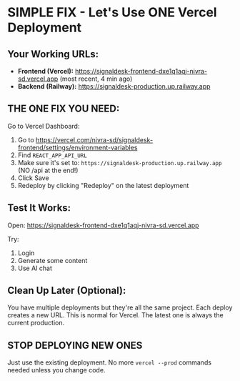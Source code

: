 # SIMPLE FIX - Let's Use ONE Vercel Deployment

## Your Working URLs:
- **Frontend (Vercel):** https://signaldesk-frontend-dxe1q1aqj-nivra-sd.vercel.app (most recent, 4 min ago)
- **Backend (Railway):** https://signaldesk-production.up.railway.app

## THE ONE FIX YOU NEED:

Go to Vercel Dashboard:
1. Go to https://vercel.com/nivra-sd/signaldesk-frontend/settings/environment-variables
2. Find `REACT_APP_API_URL`
3. Make sure it's set to: `https://signaldesk-production.up.railway.app` (NO /api at the end!)
4. Click Save
5. Redeploy by clicking "Redeploy" on the latest deployment

## Test It Works:
Open: https://signaldesk-frontend-dxe1q1aqj-nivra-sd.vercel.app

Try:
1. Login
2. Generate some content
3. Use AI chat

## Clean Up Later (Optional):
You have multiple deployments but they're all the same project. Each deploy creates a new URL. This is normal for Vercel. The latest one is always the current production.

## STOP DEPLOYING NEW ONES
Just use the existing deployment. No more `vercel --prod` commands needed unless you change code.